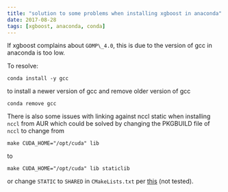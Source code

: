 ```yaml
---
title: "solution to some problems when installing xgboost in anaconda"
date: 2017-08-28
tags: [xgboost, anaconda, conda]
---
```


If xgboost complains about `GOMP\_4.0`, this is due to the version of gcc in anaconda is too low.

To resolve:

```
conda install -y gcc
```

to install a newer version of gcc and remove older version of gcc

```
conda remove gcc
```

There is also some issues with linking against nccl static when installing
`nccl` from AUR which could be solved by changing the PKGBUILD file of `nccl`
to change from

```
make CUDA_HOME="/opt/cuda" lib
```

to

```
make CUDA_HOME="/opt/cuda" lib staticlib
```

or change `STATIC` to `SHARED` in `CMakeLists.txt`
per [this](https://github.com/dmlc/xgboost/tree/master/plugin/updater_gpu) (not tested).
